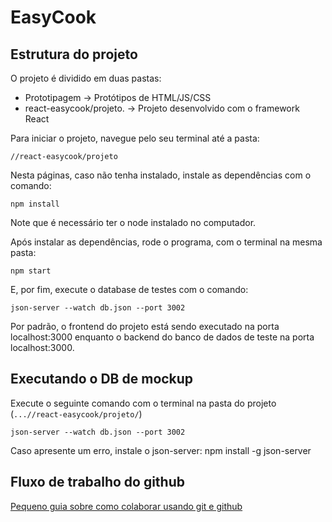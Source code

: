 # EasyCook

## Estrutura do projeto

O projeto é dividido em duas pastas:

* Prototipagem -> Protótipos de HTML/JS/CSS
* react-easycook/projeto. -> Projeto desenvolvido com o framework React

Para iniciar o projeto, navegue pelo seu terminal até a pasta:

    //react-easycook/projeto

Nesta páginas, caso não tenha instalado, instale as dependências com o comando:

    npm install

Note que é necessário ter o node instalado no computador.

Após instalar as dependências, rode o programa, com o terminal na mesma pasta:

    npm start

E, por fim, execute o database de testes com o comando:

    json-server --watch db.json --port 3002

Por padrão, o frontend do projeto está sendo executado na porta localhost:3000 enquanto o backend do banco de dados de teste na porta localhost:3000.

## Executando o DB de mockup

Execute o seguinte comando com o terminal na pasta do projeto (`...//react-easycook/projeto/`)

    json-server --watch db.json --port 3002

Caso apresente um erro, instale o json-server:
    npm install -g json-server


## Fluxo de trabalho do github

[Pequeno guia sobre como colaborar usando git e github](https://docs.github.com/pt/get-started/quickstart/github-flow)